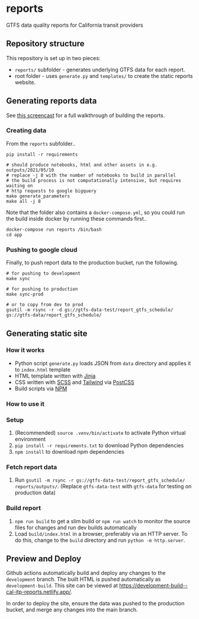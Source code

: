 # reports

GTFS data quality reports for California transit providers

## Repository structure

This repository is set up in two pieces:

* `reports/` subfolder - generates underlying GTFS data for each report.
* root folder - uses `generate.py` and `templates/` to create the static reports website.

## Generating reports data

See [this screencast](https://www.loom.com/share/b45317053ff54b9fbb46b8159947c379) for a full walkthrough of building the reports.

### Creating data

From the `reports` subfolder..

```shell
pip install -r requirements

# should produce notebooks, html and other assets in e.g. outputs/2021/05/10
# replace -j 8 with the number of notebooks to build in parallel
# the build process is not computationally intensive, but requires waiting on 
# http requests to google bigquery
make generate_parameters
make all -j 8
```

Note that the folder also contains a `docker-compose.yml`, so you could run
the build inside docker by running these commands first..

```shell
docker-compose run reports /bin/bash
cd app
```

### Pushing to google cloud

Finally, to push report data to the production bucket, run the following.

```
# for pushing to development
make sync

# for pushing to production
make sync-prod

# or to copy from dev to prod
gsutil -m rsync -r -d gs://gtfs-data-test/report_gtfs_schedule/ gs://gtfs-data/report_gtfs_schedule/
```

## Generating static site

### How it works

- Python script `generate.py` loads JSON from `data` directory and applies it to `index.html` template
- HTML template written with [Jinja](https://jinja.palletsprojects.com/en/3.0.x/)
- CSS written with [SCSS](https://sass-lang.com/documentation/syntax#scss) and [Tailwind](https://tailwindcss.com/docs) via [PostCSS](https://postcss.org/)
- Build scripts via [NPM](https://www.npmjs.com/)

### How to use it

### Setup 

1. (Recommended) `source .venv/bin/activate` to activate Python virtual environment
2. `pip install -r requirements.txt` to download Python dependencies
3. `npm install` to download npm dependencies

### Fetch report data

1. Run `gsutil -m rsync -r gs://gtfs-data-test/report_gtfs_schedule/ reports/outputs/`. (Replace `gtfs-data-test` with `gtfs-data` for testing on production data)

### Build report

1. `npm run build` to get a slim build or `npm run watch` to monitor the source files for changes and run dev builds automatically
2. Load `build/index.html` in a browser, preferably via an HTTP server. To do this, change to the `build` directory and run `python -m http.server`.


## Preview and Deploy

Github actions automatically build and deploy any changes to the `development` branch.
The built HTML is pushed automatically as `development-build`.
This site can be viewed at https://development-build--cal-itp-reports.netlify.app/.

In order to deploy the site, ensure the data was pushed to the production bucket,
and merge any changes into the main branch.
